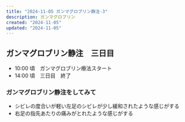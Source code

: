 ```yaml
---
title: "2024-11-05 ガンマグロブリン静注-3"
description: ガンマグロブリン
created: "2024-11-05"
updated: "2024-11-05"
---
```


## ガンマグロブリン静注　三日目

- 10:00 頃　ガンマグロブリン療法スタート
- 14:00 頃　三日目　終了

### ガンマグロブリン静注をしてみて

- シビレの度合いが軽い左足のシビレが少し緩和されたような感じがする
- 右足の指先あたりの痛みがとれたような感じがする

